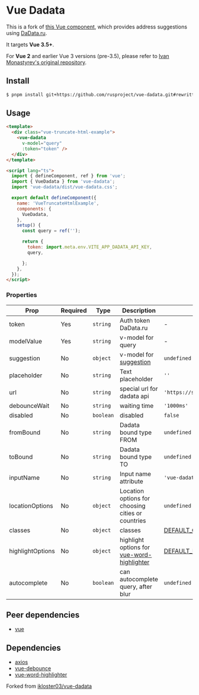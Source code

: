 # Vue Dadata

[comment]: <> (![Publish]&#40;https://github.com/rusproject/vue-dadata/workflows/Publish/badge.svg&#41;)

This is a fork of [this Vue component](https://github.com/ikloster03/vue-dadata), which provides address suggestions using [DaData.ru](https://dadata.ru).

It targets **Vue 3.5+**.

For **Vue 2** and earlier Vue 3 versions (pre-3.5), please refer to [Ivan Monastyrev's original repository](https://github.com/ikloster03/vue-dadata).

## Install

```bash
$ pnpm install git+https://github.com/rusproject/vue-dadata.git#rewritten
```

## Usage

```html
<template>
  <div class="vue-truncate-html-example">
    <vue-dadata
      v-model="query"
      :token="token" />
  </div>
</template>

<script lang="ts">
  import { defineComponent, ref } from 'vue';
  import { VueDadata } from 'vue-dadata';
  import 'vue-dadata/dist/vue-dadata.css';

  export default defineComponent({
    name: 'VueTruncateHtmlExample',
    components: {
      VueDadata,
    },
    setup() {
      const query = ref('');

      return {
        token: import.meta.env.VITE_APP_DADATA_API_KEY,
        query,

      };
    },
  });
</script>
```

### Properties

| Prop             | Required | Type       | Description                                                                                                    | Default                                                                                                                  |
|------------------|----------|------------|----------------------------------------------------------------------------------------------------------------|--------------------------------------------------------------------------------------------------------------------------|
| token            | Yes      | `string`   | Auth token DaData.ru                                                                                           | -                                                                                                                        |
| modelValue       | Yes      | `string`   | v-model for query                                                                                              | -                                                                                                                        |
| suggestion       | No       | `object`   | v-model for [suggestion](https://github.com/rusproject/vue-dadata/blob/rewritten/src/types/suggestion.dto.ts#L24) | `undefined`                                                                                                              |
| placeholder      | No       | `string`   | Text placeholder                                                                                               | `''`                                                                                                                     |
| url              | No       | `string`   | special url for dadata api                                                                                     | `'https://suggestions.dadata.ru/suggestions/api/4_1/rs/suggest/address'`                                                 |
| debounceWait     | No       | `string`   | waiting time                                                                                                   | `'1000ms'`                                                                                                               |
| disabled         | No       | `boolean`  | disabled                                                                                                       | `false`                                                                                                                  |
| fromBound        | No       | `string`   | Dadata bound type FROM                                                                                         | `undefined`                                                                                                              |
| toBound          | No       | `string`   | Dadata bound type TO                                                                                           | `undefined`                                                                                                              |
| inputName        | No       | `string`   | Input name attribute                                                                                           | `'vue-dadata-input'`                                                                                                     |
| locationOptions  | No       | `object`   | Location options for choosing cities or countries                                                              | `undefined`                                                                                                              |
| classes          | No       | `object`   | classes                                                                                                        | [DEFAULT_CLASSES](https://github.com/rusproject/vue-dadata/blob/rewritten/src/const/classes.const.ts)                       |
| highlightOptions | No       | `object`   | highlight options for [vue-word-highlighter](https://github.com/kawamataryo/vue-word-highlighter)              | [DEFAULT_HIGHLIGHT_OPTIONS](https://github.com/rusproject/vue-dadata/blob/rewritten/src/const/highlight-options.const.ts)   |
| autocomplete     | No       | `boolean`  | can autocomplete query, after blur                                                                             | `undefined`                                                                                                              |


## Peer dependencies
- [vue](https://github.com/vuejs/vue)

## Dependencies
- [axios](https://github.com/axios/axios)
- [vue-debounce](https://github.com/dhershman1/vue-debounce)
- [vue-word-highlighter](https://github.com/kawamataryo/vue-word-highlighter)

Forked from [ikloster03/vue-dadata](https://github.com/ikloster03/vue-dadata)
